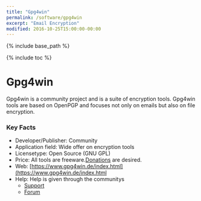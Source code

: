 ```yaml
---
title: "Gpg4win"
permalink: /software/gpg4win
excerpt: "Email Encryption"
modified: 2016-10-25T15:00:00-00:00
---
```


{% include base_path %}

{% include toc %}

# Gpg4win

Gpg4win is a community project and is a suite of encryption tools. Gpg4win tools are based on OpenPGP and focuses not only on emails but also on file encryption.

### Key Facts

* Developer/Publisher: Community
* Application field: Wide offer on encryption tools 
* Licensetype: Open Source (GNU GPL)
* Price: All tools are freeware.[Donations](https://www.gpg4win.de/donate.html) are desired.
* Web: [https://www.gpg4win.de/index.html](https://www.gpg4win.de/index.html
* Help: Help is given through the communitys
	* [Support](https://www.gpg4win.de/community.html)
	* [Forum](http://wald.intevation.org/forum/forum.php?forum_id=21)